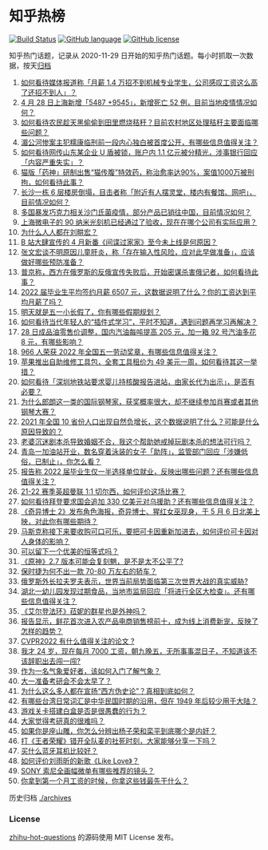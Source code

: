 # 知乎热榜
[![Build Status](https://github.com/ToWeLong/zhihu-hot-questions/workflows/CI/badge.svg)](https://github.com/ToWeLong/zhihu-hot-questions/actions)
[![GitHub language](https://img.shields.io/badge/language-golang-orange.svg)](https://golang.org/)
[![GitHub license](https://img.shields.io/github/license/ToWeLong/zhihu-hot-questions)](https://github.com/ToWeLong/zhihu-hot-questions/blob/main/LICENSE)

知乎热门话题，记录从 2020-11-29 日开始的知乎热门话题。每小时抓取一次数据，按天[归档](./archives)

<!-- BEGIN -->

1. [如何看待媒体报道称「月薪 1.4 万招不到机械专业学生，公司感叹工资这么高了还招不到人」？](https://www.zhihu.com/question/530501467)
1. [4 月 28 日上海新增「5487 +9545」，新增死亡 52 例，目前当地疫情情况如何？](https://www.zhihu.com/question/530576035)
1. [如何看待农民趁天黑偷偷到田里燃烧秸秆？目前农村地区处理秸秆主要面临哪些问题？](https://www.zhihu.com/question/530479877)
1. [湄公河惨案主犯糯康临刑前一段内心独白被首度公开，有哪些信息值得关注？](https://www.zhihu.com/question/530476923)
1. [如何看待网传山东某企业 U 盾被锁，账户内 1.1 亿元被分精光，涉事银行回应「内容严重失实」？](https://www.zhihu.com/question/530473377)
1. [猫版「药神」研制出售“猫传腹”特效药，称治愈率达90%，案值1000万被刑拘，如何看待此事？](https://www.zhihu.com/question/530455813)
1. [长沙一栋 6 层楼房倒塌，目击者称「附近有人摆灵堂，楼内有餐馆、网吧」，目前情况如何？](https://www.zhihu.com/question/530619935)
1. [多国暴发巧克力相关沙门氏菌疫情，部分产品已销往中国，目前情况如何？](https://www.zhihu.com/question/530441468)
1. [上海微电子的 90 纳米光刻机已经通过了验收，现在在哪个公司有实际应用？](https://www.zhihu.com/question/523967280)
1. [为什么人人都在刘畊宏？](https://www.zhihu.com/question/530287005)
1. [B 站大肆宣传的 4 月新番《间谍过家家》至今未上线是何原因？](https://www.zhihu.com/question/527050800)
1. [张文宏谈不明原因儿童肝炎，称「存在输入性风险，应对此早做准备」，应该做好哪些预防准备？](https://www.zhihu.com/question/530606512)
1. [普京称，西方在俄罗斯的反俄宣传失败后，开始密谋杀害俄记者，如何看待此事？](https://www.zhihu.com/question/530116759)
1. [2022 届毕业生平均签约月薪 6507 元，这数据说明了什么？你的工资达到平均月薪了吗？](https://www.zhihu.com/question/530275386)
1. [明天就是五一小长假了，你有哪些假期规划？](https://www.zhihu.com/question/530579165)
1. [如何看待当代年轻人的“插件式学习”，平时不知道，遇到问题再学习再解决？](https://www.zhihu.com/question/530472647)
1. [28 日成品油零售价调整，国内汽油每吨提高 205 元，加一箱 92 号汽油多花 8 元，有哪些影响？](https://www.zhihu.com/question/528609134)
1. [966 人荣获 2022 年全国五一劳动奖章，有哪些信息值得关注？](https://www.zhihu.com/question/530434706)
1. [苹果推出自助维修工具包，全套工具租价为 49 美元一周，如何看待其这一举措？](https://www.zhihu.com/question/530422592)
1. [如何看待「深圳地铁站要求婴儿持核酸报告进站，由家长代为出示」，是否有必要？](https://www.zhihu.com/question/530464853)
1. [为什么郎朗这一类的国际钢琴家，获奖概率很大，却不继续参加肖赛或者其他钢琴大赛？](https://www.zhihu.com/question/515496056)
1. [2021 年全国 10 省份人口出现自然负增长，这个数据说明了什么？可能是什么原因导致的？](https://www.zhihu.com/question/530404311)
1. [老婆沉迷剧本杀导致婚姻不合，我这个帮助她戒掉玩剧本杀的想法可行吗？](https://www.zhihu.com/question/530022561)
1. [青岛一加油站开业，数名穿着泳装的女子「助阵」，监管部门回应「涉嫌低俗，已制止」，你怎么看？](https://www.zhihu.com/question/530415356)
1. [报告称 2022 届毕业生仅一半选择单位就业，反映出哪些问题？还有哪些信息值得关注？](https://www.zhihu.com/question/530455740)
1. [21-22 赛季英超曼联 1:1 切尔西，如何评价这场比赛？](https://www.zhihu.com/question/530570038)
1. [如何看待拜登要求国会追加 330 亿美元对乌援助？还有哪些信息值得关注？](https://www.zhihu.com/question/530594014)
1. [《奇异博士 2》发布角色海报，奇异博士、猩红女巫现身，于 5 月 6 日北美上映，对此你有哪些期待？](https://www.zhihu.com/question/527427860)
1. [马斯克称接下来要收购可口可乐，要把可卡因重新加进去，如何评价可卡因对人身体的影响？](https://www.zhihu.com/question/530418778)
1. [可以留下一个优美的恒等式吗？](https://www.zhihu.com/question/389350535)
1. [《原神》2.7 版本可能会复刻魈，是不是太不公平了?](https://www.zhihu.com/question/530221621)
1. [保时捷为何不出一款 70-80 万左右的轿车？](https://www.zhihu.com/question/529898966)
1. [俄罗斯外长拉夫罗夫表示，世界当前局势面临第三次世界大战的真实威胁?](https://www.zhihu.com/question/530214255)
1. [湖北一幼儿园发现过期食品，当地市监局回应「将进行全区大检查」。还有哪些信息值得关注？](https://www.zhihu.com/question/530430285)
1. [《艾尔登法环》菈妮的群星也是外神吗？](https://www.zhihu.com/question/524969122)
1. [报告显示，鲜花首次进入农产品电商销售榜前十，成为线上消费新宠，反映了怎样的趋势？](https://www.zhihu.com/question/530425157)
1. [CVPR2022 有什么值得关注的论文 ?](https://www.zhihu.com/question/517340666)
1. [我才 24 岁，现在每月 7000 工资，朝九晚五，无所事事混日子，不知道该不该辞职出去闯一闯?](https://www.zhihu.com/question/510270065)
1. [作为一名气象爱好者，该如何入门了解气象？](https://www.zhihu.com/question/374706249)
1. [大一准备考研会不会太早了？](https://www.zhihu.com/question/307998976)
1. [为什么这么多人都在宣扬“西方伪史论”？真相到底如何？](https://www.zhihu.com/question/523246838)
1. [有哪些台湾日常词汇是中华民国时期的沿用，但在 1949 年后较少用于大陆？](https://www.zhihu.com/question/20295868)
1. [游戏关卡搭建白盒是否是很愚蠢的行为？](https://www.zhihu.com/question/530399276)
1. [大家觉得考研真的很难吗？](https://www.zhihu.com/question/458180489)
1. [如果你是座山雕，你怎么分辨出杨子荣和栾平到底哪个是内奸？](https://www.zhihu.com/question/27445867)
1. [打《王者荣耀》错开全队麦的社死时刻，大家能够分享一下吗？](https://www.zhihu.com/question/467240578)
1. [买什么蓝牙耳机比较好？](https://www.zhihu.com/question/339063424)
1. [如何评价刘雨昕的新歌《Like Love》？](https://www.zhihu.com/question/530272561)
1. [SONY 索尼全画幅微单有哪些推荐的镜头？](https://www.zhihu.com/question/49894365)
1. [你拿到第一个月工资的时候，你拿这些钱最先干什么？](https://www.zhihu.com/question/529798224)

<!-- END -->

历史归档 [./archives](./archives)


### License
[zhihu-hot-questions](https://github.com/towelong/zhihu-hot-questions) 的源码使用 MIT License 发布。
